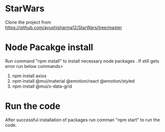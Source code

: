 # StarWars
Clone the project from https://github.com/ayushisharma12/StarWars/tree/master
# Node Pacakge install 
Run command "npm install" to install necessary node packages . If still gets error run below commands>
  1. npm install axios
  2. npm install @mui/material @emotion/react @emotion/styled
  3. npm install @mui/x-data-grid
  
# Run the code
 After successful installation of packages run comman "npm start" to run the code.
 
